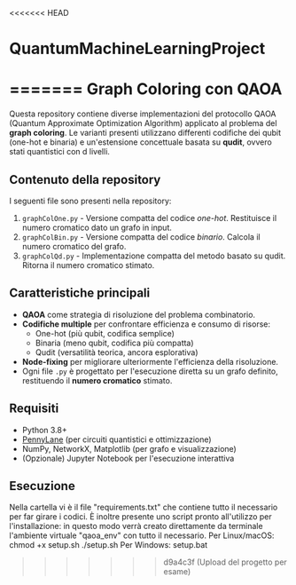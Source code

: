 <<<<<<< HEAD
# QuantumMachineLearningProject
=======
Graph Coloring con QAOA
=========================

Questa repository contiene diverse implementazioni del protocollo QAOA (Quantum Approximate Optimization Algorithm) applicato al problema del **graph coloring**. Le varianti presenti utilizzano differenti codifiche dei qubit (one-hot e binaria) e un'estensione concettuale basata su **qudit**, ovvero stati quantistici con d livelli.

Contenuto della repository
--------------------------
I seguenti file sono presenti nella repository:

1. `graphColOne.py`    - Versione compatta del codice *one-hot*. Restituisce il numero cromatico dato un grafo in input.
2. `graphColBin.py`    - Versione compatta del codice *binario*. Calcola il numero cromatico del grafo.
3. `graphColQd.py`     - Implementazione compatta del metodo basato su qudit. Ritorna il numero cromatico stimato.

Caratteristiche principali
--------------------------
- **QAOA** come strategia di risoluzione del problema combinatorio.
- **Codifiche multiple** per confrontare efficienza e consumo di risorse:
  - One-hot (più qubit, codifica semplice)
  - Binaria (meno qubit, codifica più compatta)
  - Qudit (versatilità teorica, ancora esplorativa)
- **Node-fixing** per migliorare ulteriormente l'efficienza della risoluzione.
- Ogni file `.py` è progettato per l'esecuzione diretta su un grafo definito, restituendo il **numero cromatico** stimato.

Requisiti
---------
- Python 3.8+
- [PennyLane](https://pennylane.ai/) (per circuiti quantistici e ottimizzazione)
- NumPy, NetworkX, Matplotlib (per grafo e visualizzazione)
- (Opzionale) Jupyter Notebook per l'esecuzione interattiva

Esecuzione
----------
Nella cartella vi è il file "requirements.txt" che contiene tutto il necessario per far girare i codici.
È inoltre presente uno script pronto all'utilizzo per l'installazione: in questo modo verrà creato direttamente da terminale l'ambiente virtuale "qaoa_env" con tutto il necessario.
Per Linux/macOS:
chmod +x setup.sh
./setup.sh
Per Windows:
setup.bat
>>>>>>> d9a4c3f (Upload del progetto per esame)

